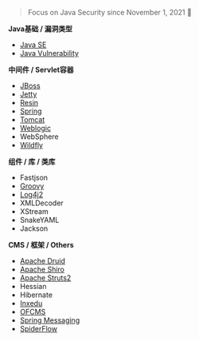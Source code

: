 > Focus on Java Security since November 1, 2021 👣


**Java基础 / 漏洞类型**
- [Java SE](https://github.com/pen4uin/JavaSec/tree/main/basic-knowledge/javase/)
- [Java Vulnerability](https://github.com/pen4uin/JavaSec/tree/main/basic-knowledge/)

**中间件 / Servlet容器**

- [JBoss](https://github.com/pen4uin/JavaSec/tree/main/jboss/) 
- [Jetty](https://github.com/pen4uin/JavaSec/blob/main/jetty/)
- [Resin](https://github.com/pen4uin/JavaSec/blob/main/resin/)
- [Spring](https://github.com/pen4uin/JavaSec/tree/main/springmvc)
- [Tomcat](https://github.com/pen4uin/JavaSec/tree/main/tomcat)
- [Weblogic](https://github.com/pen4uin/JavaSec/tree/main/weblogic/)
- WebSphere
- [Wildfly](https://github.com/pen4uin/JavaSec/tree/main/wildfly/)


**组件 / 库 / 类库**
- Fastjson
- [Groovy](https://github.com/pen4uin/JavaSec/blob/main/groovy/)
- [Log4j2](https://github.com/pen4uin/JavaSec/blob/main/log4j2/)
- XMLDecoder
- XStream
- SnakeYAML
- Jackson

**CMS / 框架 / Others**
- [Apache Druid](https://github.com/pen4uin/JavaSec/blob/main/apache%20druid/)
- [Apache Shiro](https://github.com/pen4uin/JavaSec/blob/main/shiro/)
- [Apache Struts2](https://github.com/pen4uin/JavaSec/blob/main/struts2/)
- Hessian
- Hibernate
- [Inxedu](https://github.com/pen4uin/JavaSec/blob/main/inxedu/2021_08_05_Inxedu.pdf)
- [OFCMS](https://github.com/pen4uin/JavaSec/blob/main/ofcms/)
- [Spring Messaging](https://github.com/pen4uin/JavaSec/blob/main/spring%20messaging/)
- [SpiderFlow](https://github.com/pen4uin/JavaSec/tree/main/spider-flow)
